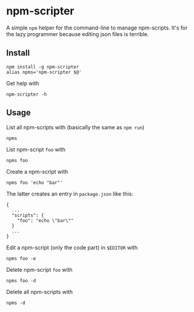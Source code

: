 # npm-scripter

A simple `npm` helper for the command-line to manage npm-scripts. It's for the lazy programmer because editing json
files is terrible.

## Install

    npm install -g npm-scripter
    alias npms='npm-scripter $@'

Get help with

    npm-scripter -h

## Usage

List all npm-scripts with (basically the same as `npm run`)

    npms

List npm-script `foo` with

    npms foo

Create a npm-script with

    npms foo 'echo "bar"'

The latter creates an entry in `package.json` like this:

    {
      ...
      "scripts": {
        "foo": "echo \"bar\""
      }
      ...
    }

Edit a npm-script (only the code part) in `$EDITOR` with

    npms foo -e

Delete npm-script `foo` with

    npms foo -d

Delete all npm-scripts with

    npms -d
